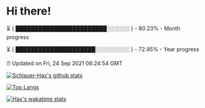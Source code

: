 # Hi there!

⏳ { ████████████████████████░░░░░░ } - 80.23% - Month progress

⏳ { █████████████████████░░░░░░░░░ } - 72.95% - Year progress

⏰ Updated on Fri, 24 Sep 2021 06:24:54 GMT


[![Schlauer-Hax's github stats](https://github-readme-stats.vercel.app/api?username=Schlauer-Hax&show_icons=true&theme=dark&count_private=true)](https://github.com/Schlauer-Hax)


[![Top Langs](https://github-readme-stats.vercel.app/api/top-langs/?username=Schlauer-Hax&layout=compact&theme=dark)](https://github.com/Schlauer-Hax?tab=repositories)


[![Hax's wakatime stats](https://github-readme-stats.vercel.app/api/wakatime?username=Hax&theme=dark)](https://wakatime.com/@Hax)

